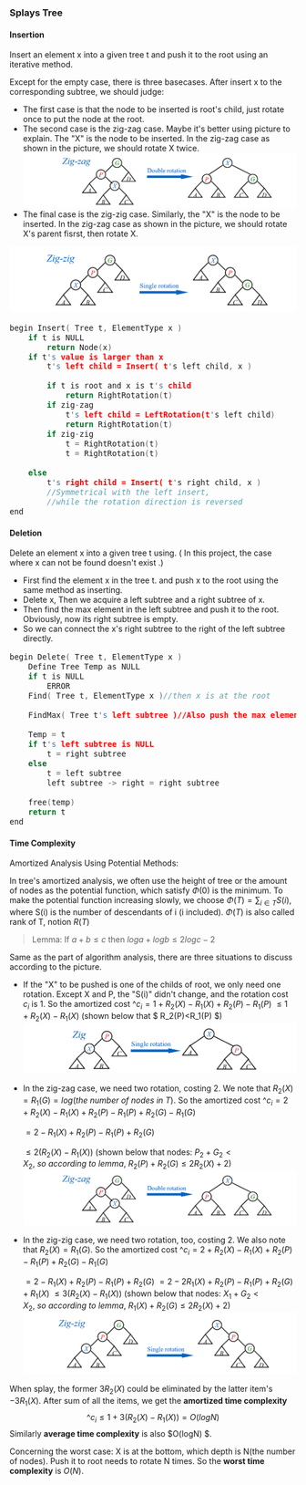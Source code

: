 ### Splays Tree

#### Insertion

Insert an element x into a given tree t and push it to the root using an iterative method. 

Except for the empty case, there is three basecases. After insert x to the corresponding subtree, we should judge:
* The first case is that the node to be inserted is root's child, just rotate once to put the node at the root.
* The second case is the zig-zag case. Maybe it's better using picture to explain. The "X" is the node to be inserted. In the zig-zag case as shown in the picture, we should rotate X twice.
![alt text](image-9.png)
* The final case is the zig-zig case. Similarly, the "X" is the node to be inserted. In the zig-zag case as shown in the picture, we should rotate X's parent fisrst, then rotate X.

![alt text](image-10.png)
<font size = 3>

```c
begin Insert( Tree t, ElementType x )
    if t is NULL
        return Node(x)
    if t's value is larger than x
        t's left child = Insert( t's left child, x )
        
        if t is root and x is t's child
            return RightRotation(t)
        if zig-zag
            t's left child = LeftRotation(t's left child)
            return RightRotation(t)
        if zig-zig
            t = RightRotation(t)
            t = RightRotation(t)

    else 
        t's right child = Insert( t's right child, x )
        //Symmetrical with the left insert,
        //while the rotation direction is reversed
end
```

</font>

#### Deletion

Delete an element x into a given tree t using. ( In this project, the case where x can not be found doesn't exist .) 
* First find the element x in the tree t. and push x to the root using the same method as inserting.
* Delete x, Then we acquire a left subtree and a right subtree of x.
* Then find the max element in the left subtree and push it to the root. Obviously, now its right subtree is empty.
* So we can connect the x's right subtree to the right of the left subtree directly. 

<font size = 3>

```c
begin Delete( Tree t, ElementType x )
    Define Tree Temp as NULL
    if t is NULL
        ERROR
    Find( Tree t, ElementType x )//then x is at the root
    
    FindMax( Tree t's left subtree )//Also push the max element to the root
    
    Temp = t
    if t's left subtree is NULL
        t = right subtree
    else
        t = left subtree
        left subtree -> right = right subtree       
    
    free(temp)
    return t
end
```

</font>

#### Time Complexity

Amortized Analysis Using Potential Methods:

In tree's amortized analysis, we often use the height of tree or the amount of nodes as the potential function, which satisfy $\Phi(0)$ is the minimum. To make the potential function increasing slowly, we choose $\Phi(T)=\sum_{i\in T}S(i)$, where S(i) is the number of descendants of i (i included). $\Phi(T)$ is also called rank of T, notion $R(T)$

> Lemma: If $a+b\leq c$ 
> then  $loga+logb\leq 2logc-2$

Same as the part of algorithm analysis, there are three situations to discuss according to the picture.
  
* If the "X" to be pushed is one of the childs of root, we only need one rotation. Except X and P, the "S(i)"  didn't change, and the rotation cost $c_i$ is 1. So the amortized cost 
  $\^c_i=1+R_2(X)-R_1(X)+R_2(P)-R_1(P)$
  $\leq 1+R_2(X)-R_1(X)$
    (shown below that $ R_2(P)<R_1(P) $)
   ![alt teXt](image-11.png)
  
* In the zig-zag case, we need two rotation, costing 2. We note that $R_2(X) = R_1(G) = log(the\ number\ of\ nodes\ in\ T)$. So the amortized cost 
  $\^c_i=2+R_2(X)-R_1(X)+R_2(P)-R_1(P)+R_2(G)-R_1(G)$

  $=2-R_1(X)+R_2(P)-R_1(P)+R_2(G)$

  $\leq 2(R_2(X)-R_1(X))$
    (shown below that nodes: $P_2+G_2<X_2,\ so\ according\ to\ lemma,\ R_2(P)+R_2(G)\leq 2R_2(X)+2$)
    ![alt teXt](image-9.png)
* In the zig-zig case, we need two rotation, too, costing 2. We also note that $R_2(X) = R_1(G)$. So the amortized cost 
  $\^c_i=2+R_2(X)-R_1(X)+R_2(P)-R_1(P)+R_2(G)-R_1(G)$

  $=2-R_1(X)+R_2(P)-R_1(P)+R_2(G)$
    $=2-2R_1(X)+R_2(P)-R_1(P)+R_2(G)+R_1(X)$
  $\leq 3(R_2(X)-R_1(X))$
    (shown below that nodes: $X_1+G_2<X_2,\ so\ according\ to\ lemma,\ R_1(X)+R_2(G)\leq 2R_2(X)+2$)
  ![alt teXt](image-10.png)

When splay, the former $3R_2(X)$ could be eliminated by the latter item's $-3R_1(X)$. After sum of all the items, we get the **amortized time complexity** 
$$
\^c_i \leq 1+3(R_2(X)-R_1(X))=O(logN)
$$
Similarly **average time complexity** is also $O(logN)
$.

Concerning the worst case: X is at the bottom, which depth is N(the number of nodes). Push it to root needs  to rotate N times. So the **worst time complexity** is $O(N)$.